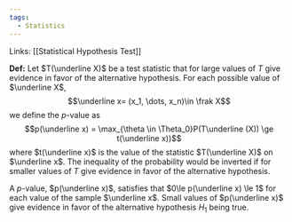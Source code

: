 ```yaml
---
tags:
  - Statistics
---
```

Links: [[Statistical Hypothesis Test]]

**Def:** Let $T(\underline X)$ be a test statistic that for large values of $T$ give evidence in favor of the alternative hypothesis. For each possible value of $\underline X$, $$\underline x= (x_1, \dots, x_n)\in \frak X$$we define the $p$-value as $$p(\underline x) = \max_{\theta \in \Theta_0}P(T\underline (X)) \ge t(\underline x))$$where $t(\underline x)$ is the value of the statistic $T(\underline X)$ on $\underline x$. 
The inequality of the probability would be inverted if for smaller values of $T$ give evidence in favor of the alternative hypothesis. 

A $p$-value, $p(\underline x)$, satisfies that $0\le p(\underline x) \le 1$ for each value of the sample $\underline x$. Small values of $p(\underline x)$ give evidence in favor of the alternative hypothesis $H_1$ being true. 

